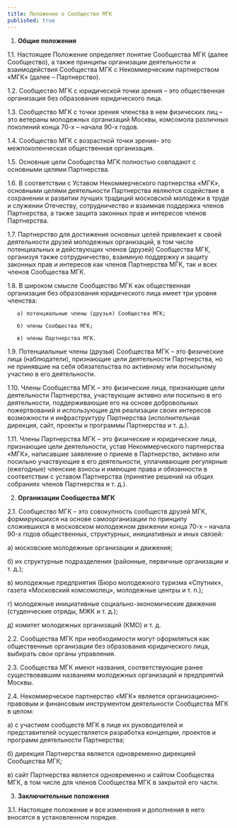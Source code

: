 ```yaml
---
title: Положение о Сообществе МГК
published: true
---
```



1. **Общие положения**

1.1. Настоящее Положение определяет понятие Сообщества МГК (далее Сообщество), а также принципы организации деятельности и взаимодействия Сообщества МГК с Некоммерческим партнерством «МГК» (далее – Партнерство).

1.2. Сообщество МГК с юридической точки зрения – это общественная организация без образования юридического лица.

1.3. Сообщество МГК с точки зрения членства в нем физических лиц – это ветераны молодежных организаций Москвы, комсомола различных поколений конца 70-х – начала 90-х годов.

1.4. Сообщество МГК с возрастной точки зрения– это межпоколенческая общественная организация.

1.5. Основные цели Сообщества МГК полностью совпадают с основными целями Партнерства.

1.6. В соответствии с Уставом Некоммерческого партнерства «МГК», основными целями деятельности Партнерства являются содействие в сохранении и развитии лучших традиций московской молодежи в труде и служении Отечеству, сотрудничество и взаимная поддержка членов Партнерства, а также защита законных прав и интересов членов Партнерства.

1.7. Партнерство для достижения основных целей привлекает к своей деятельности друзей молодежных организаций, в том числе потенциальных и действующих членов (друзей) Сообщества МГК, организуя также сотрудничество, взаимную поддержку и защиту законных прав и интересов как членов Партнерства МГК, так и всех членов Сообщества МГК.

1.8. В широком смысле Сообщество МГК как общественная организация без образования юридического лица имеет три уровня членства:

       а) потенциальные члены (друзья) Сообщества МГК;

       б) члены Сообщества МГК;

       в) члены Партнерства МГК.

1.9. Потенциальные члены (друзья) Сообщества МГК – это физические лица (наблюдатели), признающие цели деятельности Партнерства, но не принявшие на себя обязательства по активному или посильному участию в его деятельности.

1.10. Члены Сообщества МГК – это физические лица, признающие цели деятельности Партнерства, участвующие активно или посильно в его деятельности, поддерживающие его на основе добровольных пожертвований и использующие для реализации своих интересов возможности и инфраструктуру Партнерства (исполнительная дирекция, сайт, проекты и программы Партнерства и т. д.).

1.11. Члены Партнерства МГК – это физические и юридические лица, признающие цели деятельности, устав Некоммерческого партнерства «МГК», написавшие заявление о приеме в Партнерство, активно или посильно участвующие в его деятельности, уплачивающие регулярные (ежегодные) членские взносы и имеющие права и обязанности в соответствии с уставом Партнерства (принятие решений на общих собраниях членов Партнерства и т. д.).

2. **Организации Сообщества МГК**

2.1. Сообщество МГК – это совокупность сообществ друзей МГК, формируюшихся на основе самоорганизации по принципу сложившихся в московском молодежном движении конца 70-х – начала 90-х годов общественных, структурных, инициативных и иных связей:

а) московские молодежные организации и движения;

б) их структурные подразделения (районные, первичные организации и т. д.);

в) молодежные предприятия (Бюро молодежного туризма «Спутник», газета «Московский комсомолец», молодежные центры и т. п.);

г) молодежные инициативные социально-экономические движения (студенческие отряды, МЖК и т. д.);

д) комитет молодежных организаций (КМО) и т. д.

2.2. Сообщества МГК при необходимости могут оформляться как общественные организации без образования юридического лица, выбирать свои органы управления.

2.3. Сообщества МГК имеют названия, соответствующие ранее существовавшим названиям молодежных организаций и предприятий Москвы.

2.4. Некоммерческое партнерство «МГК» является организационно-правовым и финансовым инструментом деятельности Сообщества МГК в целом:

а) c участием сообществ МГК в лице их руководителей и представителей осуществляется разработка концепции, проектов и программ деятельности Партнерства;

б) дирекция Партнерства является одновременно дирекцией Сообщества МГК;

в) сайт Партнерства является одновременно и сайтом Сообщества МГК, в том числе для членов Сообщества МГК в закрытой его части.

3. **Заключительные положения**

  3.1. Настоящее положение и все изменения и дополнения в него вносятся в установленном порядке.
